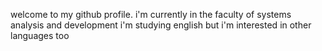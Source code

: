 welcome to my github profile. 
i'm currently in the faculty of systems analysis and development
i'm studying english but i'm interested in other languages too 
<!---
ranpoluv/ranpoluv is a ✨ special ✨ repository because its `README.md` (this file) appears on your GitHub profile.
You can click the Preview link to take a look at your changes.
--->
